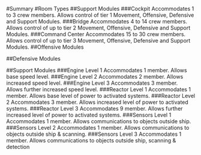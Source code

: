 #Summary
#Room Types
##Support Modules
###Cockpit
Accommodates 1 to 3 crew members.
Allows control of tier 1 Movement, Offensive, Defensive and Support Modules.
###Bridge
Accommodates 4 to 14 crew members.
Allows control of up to tier 2 Movement, Offensive, Defensive and Support Modules.
###Command Center
Accommodates 15 to 30 crew members.
Allows control of up to tier 3 Movement, Offensive, Defensive and Support Modules.
##Offensive Modules

##Defensive Modules

##Support Modules
###Engine Level 1
Accommodates 1 member.
Allows base speed level.
###Engine Level 2
Accommodates 2 member.
Allows increased speed level.
###Engine Level 3
Accommodates 3 member.
Allows further increased speed level.
###Reactor Level 1
Accommodates 1 member.
Allows base level of power to activated systems.
###Reactor Level 2
Accommodates 3 member.
Allows increased level of power to activated systems.
###Reactor Level 3
Accommodates 9 member.
Allows further increased level of power to activated systems.
###Sensors Level 1
Accommodates 1 member.
Allows communications to objects outside ship.
###Sensors Level 2
Accommodates 1 member.
Allows communications to objects outside ship & scanning.
###Sensors Level 3
Accommodates 1 member.
Allows communications to objects outside ship, scanning & detection

